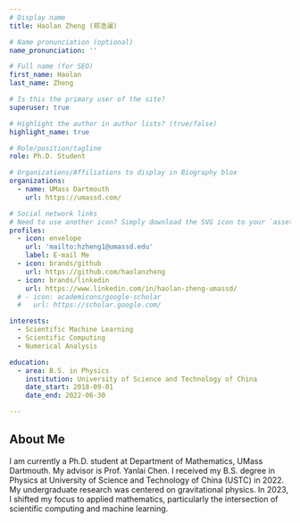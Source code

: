 ```yaml
---
# Display name
title: Haolan Zheng (郑浩澜)

# Name pronunciation (optional)
name_pronunciation: ''

# Full name (for SEO)
first_name: Haolan
last_name: Zheng

# Is this the primary user of the site?
superuser: true

# Highlight the author in author lists? (true/false)
highlight_name: true

# Role/position/tagline
role: Ph.D. Student

# Organizations/Affiliations to display in Biography blox
organizations:
  - name: UMass Dartmouth
    url: https://umassd.com/

# Social network links
# Need to use another icon? Simply download the SVG icon to your `assets/media/icons/` folder.
profiles:
  - icon: envelope
    url: 'mailto:hzheng1@umassd.edu'
    label: E-mail Me
  - icon: brands/github
    url: https://github.com/haolanzheng
  - icon: brands/linkedin
    url: https://www.linkedin.com/in/haolan-zheng-umassd/
  # - icon: academicons/google-scholar
  #   url: https://scholar.google.com/

interests:
  - Scientific Machine Learning
  - Scientific Computing
  - Numerical Analysis

education:
  - area: B.S. in Physics
    institution: University of Science and Technology of China
    date_start: 2018-09-01
    date_end: 2022-06-30

---
```


## About Me

I am currently a Ph.D. student at Department of Mathematics, UMass Dartmouth. My advisor is Prof. Yanlai Chen. I received my B.S. degree in Physics at University of Science and Technology of China (USTC) in 2022. My undergraduate research was centered on gravitational physics. In 2023, I shifted my focus to applied mathematics, particularly the intersection of scientific computing and machine learning.
